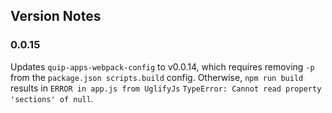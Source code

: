 ## Version Notes

### 0.0.15
Updates `quip-apps-webpack-config` to v0.0.14, which requires removing `-p` from the `package.json scripts.build` config. Otherwise, `npm run build` results in `ERROR in app.js from UglifyJs` `TypeError: Cannot read property 'sections' of null`.

